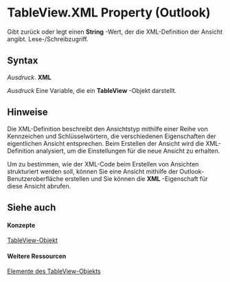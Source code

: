 
# TableView.XML Property (Outlook)

Gibt zurück oder legt einen  **String** -Wert, der die XML-Definition der Ansicht angibt. Lese-/Schreibzugriff.


## Syntax

 _Ausdruck_. **XML**

 _Ausdruck_ Eine Variable, die ein **TableView** -Objekt darstellt.


## Hinweise

Die XML-Definition beschreibt den Ansichtstyp mithilfe einer Reihe von Kennzeichen und Schlüsselwörtern, die verschiedenen Eigenschaften der eigentlichen Ansicht entsprechen. Beim Erstellen der Ansicht wird die XML-Definition analysiert, um die Einstellungen für die neue Ansicht zu erhalten.

Um zu bestimmen, wie der XML-Code beim Erstellen von Ansichten strukturiert werden soll, können Sie eine Ansicht mithilfe der Outlook-Benutzeroberfläche erstellen und Sie können die  **XML** -Eigenschaft für diese Ansicht abrufen.


## Siehe auch


#### Konzepte


[TableView-Objekt](026e27f8-1655-060d-e8cc-87eaaf4f1510.md)
#### Weitere Ressourcen


[Elemente des TableView-Objekts](http://msdn.microsoft.com/library/2cc17ec6-12cf-d335-9370-d3922b45510e%28Office.15%29.aspx)